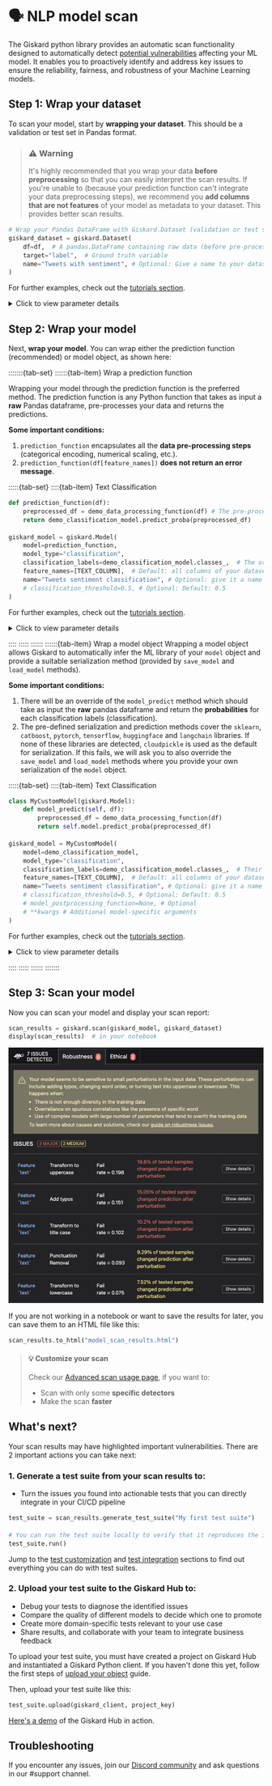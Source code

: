 # 🗣️ NLP model scan

The Giskard python library provides an automatic scan functionality designed to automatically detect [potential vulnerabilities](https://docs.giskard.ai/en/latest/knowledge/key_vulnerabilities/index.html) affecting your ML model. It enables you to proactively identify and address key issues to ensure the reliability, fairness, and robustness of your Machine Learning models.

## Step 1: Wrap your dataset

To scan your model, start by **wrapping your dataset**. This should be a validation or test set in Pandas format. 

> ### ⚠️ Warning
> It's highly recommended that you wrap your data **before preprocessing** so that you can easily interpret 
> the scan results. If you're unable to (because your prediction function can't integrate your data 
> preprocessing steps), we recommend you **add columns that are not features** of your model as metadata 
> to your dataset. This provides better scan results.


```python
# Wrap your Pandas DataFrame with Giskard.Dataset (validation or test set)
giskard_dataset = giskard.Dataset(
    df=df,  # A pandas.DataFrame containing raw data (before pre-processing) and including ground truth variable.
    target="label",  # Ground truth variable
    name="Tweets with sentiment", # Optional: Give a name to your dataset
)
```

For further examples, check out the [tutorials section](https://docs.giskard.ai/en/latest/tutorials/tabular_tutorials/index.html).

<details>
<summary>Click to view parameter details</summary>

* <mark style="color:red;">**`Mandatory parameters`**</mark>
    * `df`: A `pandas.DataFrame` containing raw data (before pre-processing) and including ground truth variable. Extra columns not included as features of the model can remain in `df`.

* <mark style="color:red;">**`Optional parameters`**</mark>
    * `target`: The column name in `df` corresponding to the ground truth variable.
    * `name`: Give a name to your dataset.
    * `cat_columns`: List of strings representing names of categorical columns.Can be binary,
      numerical, or textual with a few unique values. If not provided, column types will be inferred automatically.
    * `column_types`: Dictionary of column names and their types (numeric, category or text) for all columns of `df`.
      If not provided, column types will be inferred automatically.
</details>

## Step 2: Wrap your model

Next, **wrap your model**. You can wrap either the prediction function (recommended) or model object, as shown here:

:::::::{tab-set}
::::::{tab-item} Wrap a prediction function

Wrapping your model through the prediction function is the preferred method. The prediction function is any Python function that takes as input a <b>raw</b> Pandas dataframe, pre-processes your data and returns the predictions.

<b>Some important conditions:</b>

1. `prediction_function` encapsulates all the <b>data pre-processing steps</b> (categorical encoding, numerical scaling,
   etc.).
2. `prediction_function(df[feature_names])` <b>does not return an error message</b>.

:::::{tab-set}
::::{tab-item} Text Classification

```python
def prediction_function(df):
    preprocessed_df = demo_data_processing_function(df) # The pre-processor can be a pipeline of one-hot encoding, imputer, scaler, etc.
    return demo_classification_model.predict_proba(preprocessed_df)

giskard_model = giskard.Model(
    model=prediction_function,
    model_type="classification",
    classification_labels=demo_classification_model.classes_,  # The order MUST be identical to the prediction_function's output order
    feature_names=[TEXT_COLUMN],  # Default: all columns of your dataset
    name="Tweets sentiment classification", # Optional: give it a name to identify it in metadata
    # classification_threshold=0.5, # Optional: Default: 0.5
)
```
For further examples, check out the [tutorials section](https://docs.giskard.ai/en/latest/tutorials/tabular_tutorials/index.html).

<details>
<summary>Click to view parameter details</summary>

* <mark style="color:red;">**`Mandatory parameters`**</mark>
    * `model`: A prediction function that takes a `pandas.DataFrame` as input and returns an array ($n\times m$) of
      probabilities corresponding to $n$ data entries (rows of `pandas.DataFrame`) and $m$ `classification_labels`. In the case of binary classification, an array ($n\times 1$) of probabilities is also accepted.
    * `model_type`: The type of model, either `regression`, `classification` or `text_generation`.
    * `classification_labels`: The list of unique categories for your dataset's target variable.
      If `classification_labels` is a list of $m$ elements, make sure that: `prediction_function` is returning a ($n\times m$) array of probabilities and `classification_labels` have the same order as the output of `prediction_function`.

* <mark style="color:red;">**`Optional parameters`**</mark>
    * `name`: Give a name to the wrapped model to identify it in metadata.
    * `feature_names`: An optional list of the column names of your feature. By default, `feature_names` are all the columns in your
      dataset. Make sure these features are all present and in the same order as they are in your training dataset.
    * `classification_threshold`: Model threshold for binary classification problems.

</details>

::::
:::::
::::::
::::::{tab-item} Wrap a model object
Wrapping a model object allows Giskard to automatically infer the ML library of your `model`
object and provide a suitable serialization method (provided by `save_model` and `load_model` methods).

<b>Some important conditions:</b>

1. There will be an override of the `model_predict` method which should take as input the <b>raw</b> pandas dataframe
  and return the <b>probabilities</b> for each classification labels (classification).
2. The pre-defined serialization and prediction methods cover the `sklearn`, `catboost`, `pytorch`,
  `tensorflow`, `huggingface` and `langchain` libraries. If none of these libraries are detected, `cloudpickle`
  is used as the default for serialization. If this fails, we will ask you to also override the `save_model` and `load_model`
  methods where you provide your own serialization of the `model` object.

:::::{tab-set}
::::{tab-item} Text Classification

```python
class MyCustomModel(giskard.Model):
    def model_predict(self, df):
        preprocessed_df = demo_data_processing_function(df)
        return self.model.predict_proba(preprocessed_df)

giskard_model = MyCustomModel(
    model=demo_classification_model,
    model_type="classification",
    classification_labels=demo_classification_model.classes_,  # Their order MUST be identical to the prediction_function's output order
    feature_names=[TEXT_COLUMN],  # Default: all columns of your dataset
    name="Tweets sentiment classification", # Optional: give it a name to identify it in metadata
    # classification_threshold=0.5, # Optional: Default: 0.5
    # model_postprocessing_function=None, # Optional
    # **kwargs # Additional model-specific arguments
)
```
For further examples, check out the [tutorials section](https://docs.giskard.ai/en/latest/tutorials/tabular_tutorials/index.html).

<details>
<summary>Click to view parameter details</summary>

* <mark style="color:red;">**`Mandatory parameters`**</mark>
    * `model`: Any model from `sklearn`, `catboost`, `pytorch`, `tensorflow`, `huggingface` (check
      the [tutorials](https://docs.giskard.ai/en/latest/tutorials/tabular_tutorials/index.html)). If none of these libraries apply to you, we try to serialize your model with `cloudpickle`. If that also does not work, we ask you to provide us with your own serialization method.
    * `model_type`: The type of model, either `regression`, `classification` or `text_generation`.
    * `classification_labels`: The list of unique categories for your dataset's target variable. If `classification_labels`
      is a list of $m$ elements, make sure that `prediction_function` is returning a ($n\times m$) array of probabilities and `classification_labels` have the same order as the output of the prediction function.

* <mark style="color:red;">**`Optional parameters`**</mark>
    * `name`: Give a name to the wrapped model to identify it in metadata.
    * `feature_names`: An optional list of the column names of your feature. By default, `feature_names` are all the columns in your
      dataset.
    * `classification_threshold`: Model threshold for binary classification problems.
    * `data_preprocessing_function`: A function that takes a `pandas.DataFrame` as raw input, applies pre-processing and
      returns any object that could be directly fed to `model`.
    * `model_postprocessing_function`: A function that takes a `model` output as input, applies post-processing and returns
      an object of the same type and shape as the `model` output.
    * `**kwargs`: Additional model-specific arguments (See [Models](https://docs.giskard.ai/en/latest/reference/index.html)).

</details>

::::
:::::
::::::
:::::::

## Step 3: Scan your model

Now you can scan your model and display your scan report:

```python
scan_results = giskard.scan(giskard_model, giskard_dataset)
display(scan_results)  # in your notebook
```

![Tabular scan results](../../../assets/scan_nlp.png)

If you are not working in a notebook or want to save the results for later, you can save them to an HTML file like this:

```python
scan_results.to_html("model_scan_results.html")
```
>  #### 💡 Customize your scan
>
> Check our [Advanced scan usage page](https://docs.giskard.ai/en/latest/open_source/scan/advanced_scan/index.html), if you want to:
>   - Scan with only some **specific detectors**
>   - Make the scan **faster**

## What's next? 

Your scan results may have highlighted important vulnerabilities. There are 2 important actions you can take next:

### 1. Generate a test suite from your scan results to:

* Turn the issues you found into actionable tests that you can directly integrate in your CI/CD pipeline

```python
test_suite = scan_results.generate_test_suite("My first test suite")

# You can run the test suite locally to verify that it reproduces the issues
test_suite.run()
```

Jump to the [test customization](https://docs.giskard.ai/en/latest/open_source/customize_tests/index.html) and [test integration](https://docs.giskard.ai/en/latest/open_source/integrate_tests/index.html) sections to find out everything you can do with test suites.

### 2. Upload your test suite to the Giskard Hub to:
* Debug your tests to diagnose the identified issues
* Compare the quality of different models to decide which one to promote
* Create more domain-specific tests relevant to your use case
* Share results, and collaborate with your team to integrate business feedback

To upload your test suite, you must have created a project on Giskard Hub and instantiated a Giskard Python client. If you haven't done this yet, follow the first steps of [upload your object](https://docs.giskard.ai/en/latest/giskard_hub/upload/index.html#upload-your-object) guide.

Then, upload your test suite like this:
```python
test_suite.upload(giskard_client, project_key)
```

[Here's a demo](https://huggingface.co/spaces/giskardai/giskard) of the Giskard Hub in action.

## Troubleshooting

If you encounter any issues, join our [Discord community](https://discord.gg/fkv7CAr3FE) and ask questions in our #support channel.

